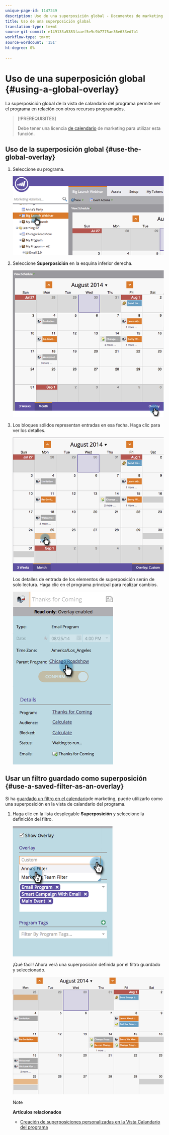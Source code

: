 ```yaml
---
unique-page-id: 1147249
description: Uso de una superposición global - Documentos de marketing - Documentación del producto
title: Uso de una superposición global
translation-type: tm+mt
source-git-commit: e149133a5383faaef5e9c9b7775ae36e633ed7b1
workflow-type: tm+mt
source-wordcount: '151'
ht-degree: 0%

---
```



# Uso de una superposición global {#using-a-global-overlay}

La superposición global de la vista de calandario del programa permite ver el programa en relación con otros recursos programados.

>[!PREREQUISITES]
>
>Debe tener una licencia [de calendario](../../../../product-docs/core-marketo-concepts/marketing-calendar/understanding-the-calendar/issue-revoke-a-marketing-calendar-license.md) de marketing para utilizar esta función.

## Uso de la superposición global {#use-the-global-overlay}

1. Seleccione su programa.

   ![](assets/image2014-9-24-10-16-4.png)

1. Seleccione **Superposición** en la esquina inferior derecha.

   ![](assets/image2014-9-24-10-3a16-3a9.png)

1. Los bloques sólidos representan entradas en esa fecha. Haga clic para ver los detalles.

   ![](assets/image2014-9-24-10-3a16-3a14.png)

   Los detalles de entrada de los elementos de superposición serán de solo lectura. Haga clic en el programa principal para realizar cambios.

   ![](assets/image2014-9-24-10-3a16-3a19.png)

## Usar un filtro guardado como superposición {#use-a-saved-filter-as-an-overlay}

Si ha [guardado un filtro en el calendario](../../../../product-docs/core-marketo-concepts/marketing-calendar/working-with-the-calendar/saving-a-filter-definition-in-the-marketing-calendar.md)de marketing, puede utilizarlo como una superposición en la vista de calandario del programa.

1. Haga clic en la lista desplegable **Superposición** y seleccione la definición del filtro.

   ![](assets/image2014-9-24-10-3a16-3a26.png)

   ¡Qué fácil! Ahora verá una superposición definida por el filtro guardado y seleccionado.

   ![](assets/image2014-9-24-10-3a16-3a31.png)

   >[!NOTE]
   >
   >**Artículos relacionados**
   >
   >    
   >    
   >    * [Creación de superposiciones personalizadas en la Vista Calandario del programa](creating-custom-overlays-in-program-schedule-view.md)


